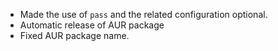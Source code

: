 - Made the use of `pass` and the related configuration optional.
- Automatic release of AUR package 
- Fixed AUR package name.
